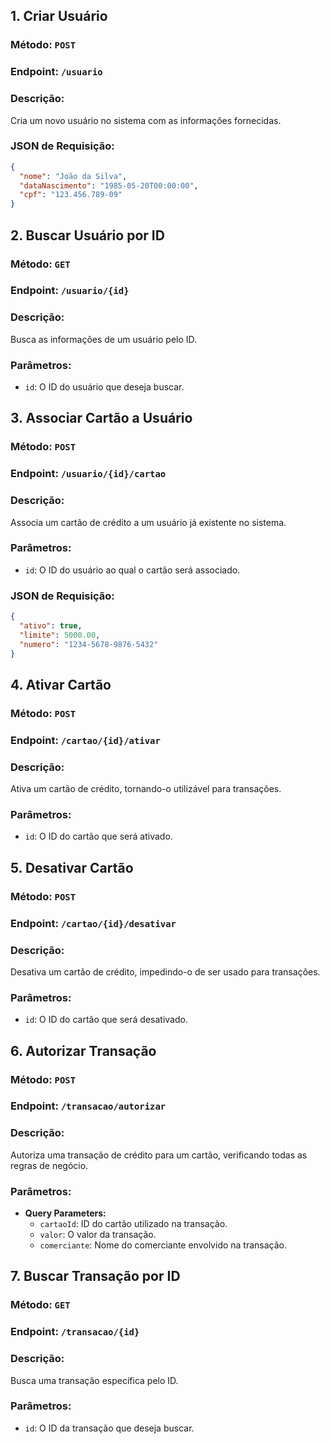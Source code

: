 ## **1. Criar Usuário**
### Método: `POST`
### Endpoint: `/usuario`
### Descrição:
Cria um novo usuário no sistema com as informações fornecidas.

### JSON de Requisição:
```json
{
  "nome": "João da Silva",
  "dataNascimento": "1985-05-20T00:00:00",
  "cpf": "123.456.789-09"
}
```

## **2. Buscar Usuário por ID**
### Método: `GET`
### Endpoint: `/usuario/{id}`
### Descrição:
Busca as informações de um usuário pelo ID.

### Parâmetros:
- `id`: O ID do usuário que deseja buscar.
## **3. Associar Cartão a Usuário**
### Método: `POST`
### Endpoint: `/usuario/{id}/cartao`
### Descrição:
Associa um cartão de crédito a um usuário já existente no sistema.

### Parâmetros:
- `id`: O ID do usuário ao qual o cartão será associado.

### JSON de Requisição:
```json
{
  "ativo": true,
  "limite": 5000.00,
  "numero": "1234-5678-9876-5432"
}
```
## **4. Ativar Cartão**
### Método: `POST`
### Endpoint: `/cartao/{id}/ativar`
### Descrição:
Ativa um cartão de crédito, tornando-o utilizável para transações.

### Parâmetros:
- `id`: O ID do cartão que será ativado.

## **5. Desativar Cartão**
### Método: `POST`
### Endpoint: `/cartao/{id}/desativar`
### Descrição:
Desativa um cartão de crédito, impedindo-o de ser usado para transações.

### Parâmetros:
- `id`: O ID do cartão que será desativado.

## **6. Autorizar Transação**
### Método: `POST`
### Endpoint: `/transacao/autorizar`
### Descrição:
Autoriza uma transação de crédito para um cartão, verificando todas as regras de negócio.

### Parâmetros:
- **Query Parameters:**
    - `cartaoId`: ID do cartão utilizado na transação.
    - `valor`: O valor da transação.
    - `comerciante`: Nome do comerciante envolvido na transação.

## **7. Buscar Transação por ID**
### Método: `GET`
### Endpoint: `/transacao/{id}`
### Descrição:
Busca uma transação específica pelo ID.

### Parâmetros:
- `id`: O ID da transação que deseja buscar.
